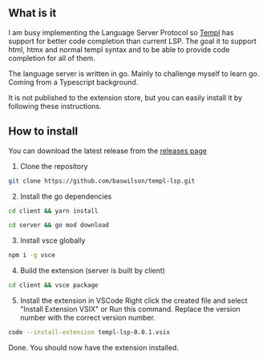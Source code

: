 ## What is it
I am busy implementing the Language Server Protocol so [Templ](https://templ.guide) has support for better code completion than current LSP. The goal it to support html, htmx and normal templ syntax and to be able to provide code completion for all of them.

The language server is written in go. Mainly to challenge myself to learn go. Coming from a Typescript background.

It is not published to the extension store, but you can easily install it by following these instructions.

## How to install

You can download the latest release from the [releases page](https://github.com/BasWilson/templ-htmx-lsp/releases)

1. Clone the repository

```bash
git clone https://github.com/baswilson/templ-lsp.git
```

2. Install the go dependencies

```bash
cd client && yarn install
```

```bash
cd server && go mod download
```

3. Install vsce globally

```bash
npm i -g vsce
```

4. Build the extension (server is built by client)
```bash
cd client && vsce package
```

5. Install the extension in VSCode
Right click the created file and select "Install Extension VSIX" or Run this command. Replace the version number with the correct version number.
```bash
code --install-extension templ-lsp-0.0.1.vsix
```

Done. You should now have the extension installed.